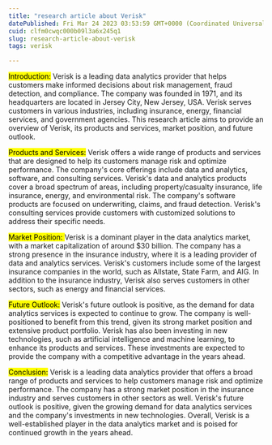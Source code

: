 ```yaml
---
title: "research article about Verisk"
datePublished: Fri Mar 24 2023 03:53:59 GMT+0000 (Coordinated Universal Time)
cuid: clfm0cwqc000b09l3a6x245q1
slug: research-article-about-verisk
tags: verisk

---
```


<mark>Introduction:</mark> Verisk is a leading data analytics provider that helps customers make informed decisions about risk management, fraud detection, and compliance. The company was founded in 1971, and its headquarters are located in Jersey City, New Jersey, USA. Verisk serves customers in various industries, including insurance, energy, financial services, and government agencies. This research article aims to provide an overview of Verisk, its products and services, market position, and future outlook.

<mark>Products and Services:</mark> Verisk offers a wide range of products and services that are designed to help its customers manage risk and optimize performance. The company's core offerings include data and analytics, software, and consulting services. Verisk's data and analytics products cover a broad spectrum of areas, including property/casualty insurance, life insurance, energy, and environmental risk. The company's software products are focused on underwriting, claims, and fraud detection. Verisk's consulting services provide customers with customized solutions to address their specific needs.

<mark>Market Position: </mark> Verisk is a dominant player in the data analytics market, with a market capitalization of around $30 billion. The company has a strong presence in the insurance industry, where it is a leading provider of data and analytics services. Verisk's customers include some of the largest insurance companies in the world, such as Allstate, State Farm, and AIG. In addition to the insurance industry, Verisk also serves customers in other sectors, such as energy and financial services.

<mark>Future Outlook:</mark> Verisk's future outlook is positive, as the demand for data analytics services is expected to continue to grow. The company is well-positioned to benefit from this trend, given its strong market position and extensive product portfolio. Verisk has also been investing in new technologies, such as artificial intelligence and machine learning, to enhance its products and services. These investments are expected to provide the company with a competitive advantage in the years ahead.

<mark>Conclusion:</mark> Verisk is a leading data analytics provider that offers a broad range of products and services to help customers manage risk and optimize performance. The company has a strong market position in the insurance industry and serves customers in other sectors as well. Verisk's future outlook is positive, given the growing demand for data analytics services and the company's investments in new technologies. Overall, Verisk is a well-established player in the data analytics market and is poised for continued growth in the years ahead.